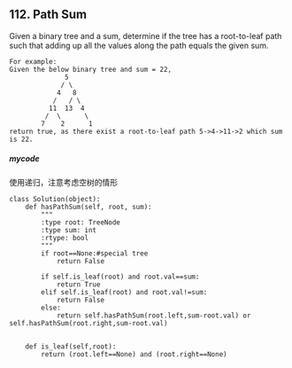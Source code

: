 ## 112. Path Sum  
Given a binary tree and a sum, determine if the tree has a root-to-leaf path such that adding up all the values along the path equals the given sum.


```
For example:
Given the below binary tree and sum = 22,
              5
             / \
            4   8
           /   / \
          11  13  4
         /  \      \
        7    2      1
return true, as there exist a root-to-leaf path 5->4->11->2 which sum is 22.
```
##### mycode
使用递归，注意考虑空树的情形

```
class Solution(object):
    def hasPathSum(self, root, sum):
        """
        :type root: TreeNode
        :type sum: int
        :rtype: bool
        """
        if root==None:#special tree
            return False

        if self.is_leaf(root) and root.val==sum:
            return True
        elif self.is_leaf(root) and root.val!=sum:
            return False
        else:
            return self.hasPathSum(root.left,sum-root.val) or self.hasPathSum(root.right,sum-root.val)


    def is_leaf(self,root):
        return (root.left==None) and (root.right==None)
```
